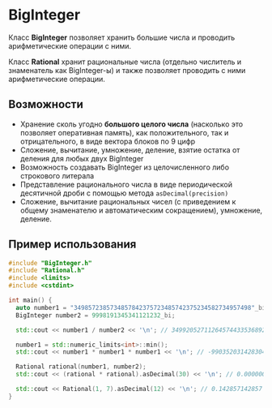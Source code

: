 # BigInteger

Класс **BigInteger** позволяет хранить большие числа и проводить арифметические операции с ними.

Класс **Rational** хранит рациональные числа (отдельно числитель и знаменатель как BigInteger-ы) и также позволяет проводить с ними арифметические операции. 

## Возможности

- Хранение сколь угодно **большого целого числа** (насколько это позволяет оперативная память), как положительного, так и отрицательного, в виде вектора блоков по 9 цифр
- Сложение, вычитание, умножение, деление, взятие остатка от деления для любых двух BigInteger
- Возможность создавать BigInteger из целочисленного либо строкового литерала
- Представление рационального числа в виде периодической десятичной дроби с помощью метода `asDecimal(precision)`
- Сложение, вычитание рациональных чисел (с приведением к общему знаменателю и автоматическим сокращением), умножение, деление.

## Пример использования

```cpp
#include "BigInteger.h"
#include "Rational.h"
#include <limits>
#include <cstdint>

int main() {
  auto number1 = "3498572385734857842375723485742375234582734957498"_bi;
  BigInteger number2 = 9998191345341121232_bi;

  std::cout << number1 / number2 << '\n'; // 349920527112645744335368925333

  number1 = std::numeric_limits<int>::min();
  std::cout << number1 * number1 * number1 << '\n'; // -9903520314283042199192993792

  Rational rational(number1, number2);
  std::cout << (rational * rational).asDecimal(30) << '\n'; // 0.000000000000000000046133546606

  std::cout << Rational(1, 7).asDecimal(12) << '\n'; // 0.142857142857
}

```
